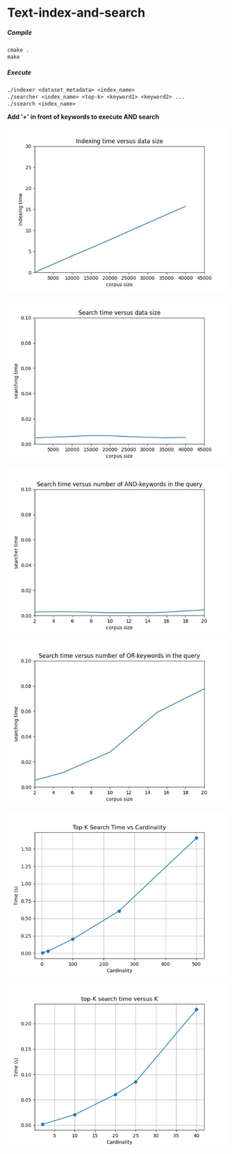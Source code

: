 # Text-index-and-search


##### Compile
```
cmake .
make
```

##### Execute
```
./indexer <dataset_metadata> <index_name>
./searcher <index_name> <top-k> <keyword1> <keyword2> ...
./ssearch <index_name>
```

**Add '+' in front of keywords to execute AND search**

![1](./assets/1.jpg)

![2](./assets/2.jpg)

![3](./assets/3.jpg)

![4](./assets/4.jpg)

![5](./assets/5.png)

![6](./assets/6.png)
